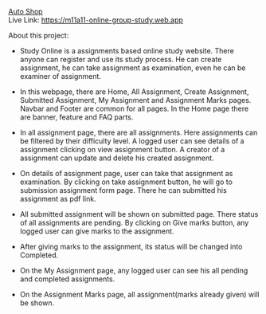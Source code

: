 [Auto Shop](https://m11a11-online-group-study.web.app)
<br>
Live Link: https://m11a11-online-group-study.web.app


About this project:
* Study Online is a assignments based online study website. There anyone can register and use its study process. He can create assignment, he can take assignment as examination, even he can be examiner of assignment.

* In this webpage, there are Home, All Assignment, Create Assignment, Submitted Assignment, My Assignment and Assignment Marks pages. Navbar and Footer are common for all pages. In the Home page there are banner, feature and FAQ parts.

* In all assignment page, there are all assignments. Here assignments can be filtered by their difficulty level. A logged user can see details of a assignment clicking on view assignment button. A creator of a assignment can update and delete his created assignment.

* On details of assignment page, user can take that assignment as examination. By clicking on take assignment button, he will go to submission assignment form page. There he can submitted his assignment as pdf link.

* All submitted assignment will be shown on submitted page. There status of all assignments are pending. By clicking on Give marks button, any logged user can give marks to the assignment.

* After giving marks to the assignment, its status will be changed into Completed.

* On the My Assignment page, any logged user can see his all pending and completed assignments.

* On the Assignment Marks page, all assignment(marks already given) will be shown.


